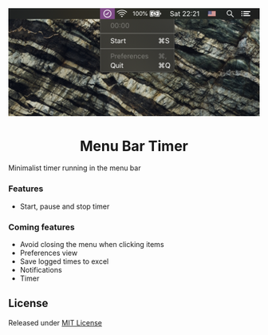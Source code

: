 <div align="center">
  <img src="Stuff/Screenshot.png">
  <h1>Menu Bar Timer</h1>
</div>

Minimalist timer running in the menu bar

### Features
- Start, pause and stop timer

### Coming features
- Avoid closing the menu when clicking items
- Preferences view
- Save logged times to excel
- Notifications
- Timer

## License
Released under [MIT License](https://github.com/grdnrt/menu-bar-timer/blob/master/LICENSE)
